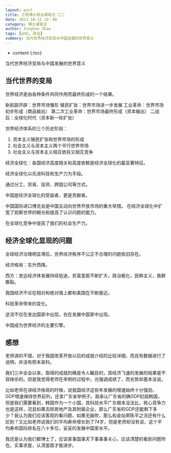 ```yaml
---
layout: post
title: 工程博士政治课笔记（二）
date: 2021-10-12 19：00
category: 博士课笔记
author: Xinghan Zhao
tags: [phD, 政治]
summary: 当代世界经济变局与中国发展的世界意义
---
```


* content
{:toc}


当代世界经济变局与中国发展的世界意义




## 当代世界的变局

世界经济是由各种条件共同作用而最终形成的一个结果。

新航路开辟：世界市场雏形
殖民扩张：世界市场进一步发展
工业革命：世界市场初步形成（商品输出）
第二次工业革命：世界市场最终形成（资本输出）
二战后：全球化时代（资本新一轮扩张）

世界经济体系的三个历史阶段：
1. 资本主义殖民扩张和世界市场的形成
2. 社会主义与资本主义两个平行世界市场
3. 社会主义与资本主义相互依存又相互竞争

经济全球化：各国经济高度相关和高度依赖是经济全球化的最显著特征。

经济全球化以先进科技和生产力为手段。

通过分工、贸易、投资、跨国公司等方式。

中国是经济全球化的受益者，更是贡献者。

中国国际进口博览会是中国主动向世界开放市场的重大举措。
在经济全球化中扩宽了观察世界的眼光和提高了认识问题的能力。

在全球化竞争中提高了我们的社会生产力。

## 经济全球化显现的问题

全球经济治理明显滞后，世界经济秩序不公正不合理的问题依旧存在。

经济格局：东升西降。

西方：发达经济体发展持续低迷，贫富差距不断扩大，政治极化，民粹主义，族群撕裂。

我国经济不论在相对和绝对值上都和美国在不断接近。

科技革命带来的变化。

逆流不仅在发达国家中出现，也在发展中国家中出现。

中国成为世界经济的主要引擎。

## 感想

老师讲的不错，对于我国改革开放以后的成就介绍的比较详细，而且有数据进行了说明，并没有照本宣科。

我们三中全会以来，取得的成就的确是令人瞩目的，其经济飞速的发展的结果是不容抹杀的。但是我觉得老师在举例的过程中，光强调成绩了，而劣势却基本没说。

比如老师在讲经济格局的时候，说我国经济这些年发展的增速始终十分强劲，GDP增速保持世界前列，还拿广东省举例子。我承认广东省的确GDP赶超韩国，但是我们需要看到，韩国作为一个小国，其科技水平广东根本没法比，核心竞争力也是这样，况且如果去除房地产及其附属企业，那么广东省的GDP还能剩下多少？我认为我们应该客观的看问题，如果无脑吹，那么和金灿荣陈平之流还有什么区别？又比如老师说我们的平均寿命增长到了74岁，但是老师却没有说，这个平均寿命国际排名在八十多位，妥妥的发展中国家水平。

我还是认为我们都博士了，应该家事国事天下事事事关心，应该清楚的看到问题所在。实事求是，认清差距才能进步。